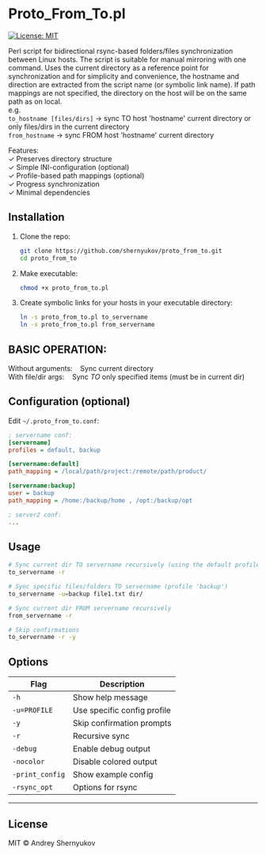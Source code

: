 # Proto_From_To.pl

[![License: MIT](https://img.shields.io/badge/License-MIT-yellow.svg)](LICENSE)

Perl script for bidirectional rsync-based folders/files synchronization between Linux hosts. The script is suitable for manual mirroring with one command.
Uses the current directory as a reference point for synchronization and for simplicity and convenience, the hostname and direction are extracted from the script name (or symbolic link name).
If path mappings are not specified, the directory on the host will be on the same path as on local.<br/>
    e.g.<br/>
     ``` to_hostname [files/dirs] ``` → sync TO host 'hostname' current directory or only files/dirs in the current directory<br/>
     ``` from_hostname ``` → sync FROM host 'hostname' current directory<br/>

Features:<br/>
✓ Preserves directory structure<br/>
✓ Simple INI-configuration (optional)<br/>
✓ Profile-based path mappings (optional)<br/>
✓ Progress synchronization<br/>
✓ Minimal dependencies<br/>

## Installation
1. Clone the repo:
   ```bash
   git clone https://github.com/shernyukov/proto_from_to.git
   cd proto_from_to
   ```
2. Make executable:
   ```bash
   chmod +x proto_from_to.pl
   ```
3. Create symbolic links for your hosts in your executable directory:
   ```bash
   ln -s proto_from_to.pl to_servername
   ln -s proto_from_to.pl from_servername
   ```
## BASIC OPERATION:

  Without arguments:&nbsp;&nbsp;&nbsp;&nbsp;Sync current directory<br>
  With file/dir args:&nbsp;&nbsp;&nbsp;&nbsp;Sync _TO_ only specified items (must be in current
                        dir)<br>


## Configuration (optional)
Edit `~/.proto_from_to.conf`:
```ini
; servername conf:
[servername]
profiles = default, backup

[servername:default]
path_mapping = /local/path/project:/remote/path/product/

[servername:backup]
user = backup
path_mapping = /home:/backup/home , /opt:/backup/opt

; server2 conf:
...

```

## Usage
  ```bash
  # Sync current dir TO servername recursively (using the default profile if there is one)
  to_servername -r

  # Sync specific files/folders TO servername (profile 'backup')
  to_servername -u=backup file1.txt dir/

  # Sync current dir FROM servername recursively
  from_servername -r

  # Skip confirmations
  to_servername -r -y
  ```

## Options
| Flag           | Description                          |
|----------------|--------------------------------------|
| `-h`           | Show help message                    |
| `-u=PROFILE`   | Use specific config profile          |
| `-y`           | Skip confirmation prompts            |
| `-r`           | Recursive sync                       |
| `-debug`       | Enable debug output                  |
| `-nocolor`     | Disable colored output               |
| `-print_config`| Show example config                  |
| `-rsync_opt`   | Options for rsync                    |


---

## License
MIT © Andrey Shernyukov
